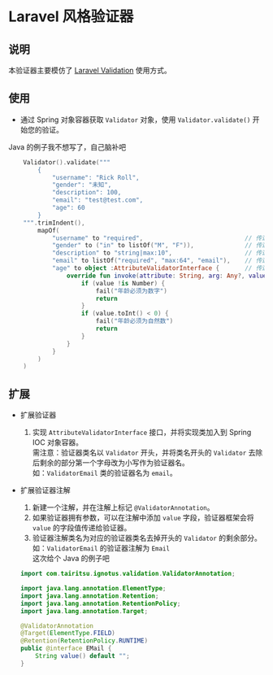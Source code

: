 # Laravel 风格验证器

## 说明

本验证器主要模仿了 [Laravel Validation](https://laravel.com/docs/8.x/validation) 使用方式。

## 使用

- 通过 Spring 对象容器获取 `Validator` 对象，使用 `Validator.validate()` 开始您的验证。

Java 的例子我不想写了，自己脑补吧
```kt
    Validator().validate("""
        {
            "username": "Rick Roll",
            "gender": "未知",
            "description": 100,
            "email": "test@test.com",
            "age": 60
        }
    """.trimIndent(),
        mapOf(
            "username" to "required",                            // 传递了一个验证器名字，没有参数
            "gender" to ("in" to listOf("M", "F")),              // 传递了一个验证器名字，并且带了一个 list 参数
            "description" to "string|max:10",                    // 传递了两个验证器，一个验证器是只有名字，另一个验证器是带了参数
            "email" to listOf("required", "max:64", "email"),    // 传递了三个验证器
            "age" to object :AttributeValidatorInterface {       // 传递了一个匿名类作验证器
                override fun invoke(attribute: String, arg: Any?, value: Any?, fail: (String) -> Unit) {
                    if (value !is Number) {
                        fail("年龄必须为数字")
                        return
                    }
                    if (value.toInt() < 0) {
                        fail("年龄必须为自然数")
                        return
                    }
                }
            }
        )
    )
```

## 扩展

- 扩展验证器
  1. 实现 `AttributeValidatorInterface` 接口，并将实现类加入到 Spring IOC 对象容器。  
     需注意：验证器类名以 `Validator` 开头，并将类名开头的 `Validator` 去除后剩余的部分第一个字母改为小写作为验证器名。  
     如：`ValidatorEmail` 类的验证器名为 `email`。 

- 扩展验证器注解
  1. 新建一个注解，并在注解上标记 `@ValidatorAnnotation`。
  2. 如果验证器拥有参数，可以在注解中添加 `value` 字段，验证器框架会将 `value` 的字段值传递给验证器。
  3. 验证器注解类名为对应的验证器类名去掉开头的 `Validator` 的剩余部分。  
     如：`ValidatorEmail` 的验证器注解为 `Email`  
     这次给个 Java 的例子吧
    ```java
    import com.tairitsu.ignotus.validation.ValidatorAnnotation;
    
    import java.lang.annotation.ElementType;
    import java.lang.annotation.Retention;
    import java.lang.annotation.RetentionPolicy;
    import java.lang.annotation.Target;
    
    @ValidatorAnnotation
    @Target(ElementType.FIELD)
    @Retention(RetentionPolicy.RUNTIME)
    public @interface EMail {
        String value() default "";
    }
    ```
